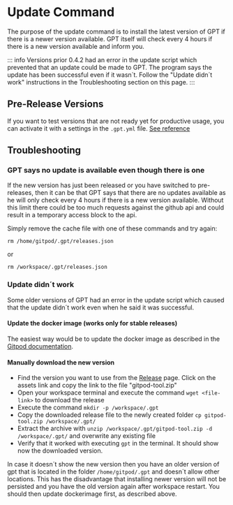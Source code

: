 # Update Command

The purpose of the update command is to install the latest version of GPT if there is a newer version available. GPT itself will check every 4 hours if there is a new version available and inform you.

::: info
Versions prior 0.4.2 had an error in the update script which prevented that an update could be made to GPT. The program says the update has been successful even if it wasn´t. Follow the "Update didn´t work" instructions in the Troubleshooting section on this page.
:::

## Pre-Release Versions <Badge type="info" text="since v0.4.0" />
If you want to test versions that are not ready yet for productive usage, you can activate it with a settings in the `.gpt.yml` file. [See reference](/reference/config.html)

## Troubleshooting
### GPT says no update is available even though there is one
If the new version has just been released or you have switched to pre-releases, then it can be that GPT says that there are no updates available as he will only check every 4 hours if there is a new version available. Without this limit there could be too much requests against the github api and could result in a temporary access block to the api.

Simply remove the cache file with one of these commands and try again:

`rm /home/gitpod/.gpt/releases.json`

or

`rm /workspace/.gpt/releases.json`

### Update didn´t work
Some older versions of GPT had an error in the update script which caused that the update didn´t work even when he said it was successful.

#### Update the docker image (works only for stable releases)
The easiest way would be to update the docker image as described in the [Gitpod documentation](https://www.gitpod.io/docs/configure/workspaces/workspace-image#manually-rebuild-a-workspace-image).

#### Manually download the new version
- Find the version you want to use from the [Release](https://github.com/Derroylo/gitpod-tool/releases) page. Click on the assets link and copy the link to the file "gitpod-tool.zip"
- Open your workspace terminal and execute the command `wget <file-link>` to download the release
- Execute the command `mkdir -p /workspace/.gpt`
- Copy the downloaded release file to the newly created folder `cp gitpod-tool.zip /workspace/.gpt/`
- Extract the archive with `unzip /workspace/.gpt/gitpod-tool.zip -d /workspace/.gpt/` and overwrite any existing file
- Verify that it worked with executing `gpt` in the terminal. It should show now the downloaded version.

In case it doesn´t show the new version then you have an older version of gpt that is located in the folder `/home/gitpod/.gpt` and doesn´t allow other locations. This has the disadvantage that installing newer version will not be persisted and you have the old version again after workspace restart. You should then update dockerimage first, as described above.